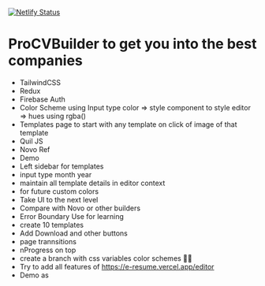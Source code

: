 [![Netlify Status](https://api.netlify.com/api/v1/badges/030c1681-d3ec-497a-8c89-f9cefbb37582/deploy-status)](https://app.netlify.com/sites/procvbuilder/deploys)

# ProCVBuilder to get you into the best companies

- TailwindCSS
- Redux 
- Firebase Auth
- Color Scheme using Input type color => style component to style editor => hues using rgba()
- Templates page to start with any template on click of image of that template  
- Quil JS 
- Novo Ref
- Demo
- Left sidebar for templates 
- input type month year 
- maintain all template details in editor context
- for future custom colors 
- Take UI to the next level
- Compare with Novo or other builders 
- Error Boundary Use for learning
- create 10 templates
- Add Download and other buttons
- page trannsitions
- nProgress on top
- create a branch with css variables color schemes 🌿🌿
- Try to add all features of https://e-resume.vercel.app/editor
- Demo as
